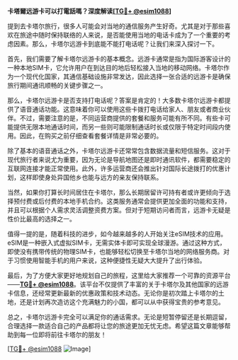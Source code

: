 **卡塔爾远游卡可以打電話嗎？深度解读[[TG💪+ @esim1088](https://t.me/s/esim1088)]**

提到去卡塔尔旅行，很多人可能会对当地的通信服务产生好奇。尤其是对于那些喜欢在旅途中随时保持联络的人来说，是否能使用当地的电话卡成为了一个重要的考虑因素。那么，卡塔尔远游卡到底能不能打电话呢？让我们来深入探讨一下。

首先，我们需要了解卡塔尔远游卡的基本概念。远游卡通常是指为国际游客设计的一种本地SIM卡，它允许用户在到达目的地后轻松接入当地的移动网络。卡塔尔作为一个现代化国家，其通信基础设施非常发达，因此选择一张合适的远游卡是确保旅行期间通讯顺畅的关键步骤之一。

那么，卡塔尔远游卡是否支持打电话呢？答案是肯定的！大多数卡塔尔远游卡都提供了语音通话功能。这意味着你可以使用这些卡拨打电话给家人、朋友或者商业伙伴。不过，需要注意的是，不同运营商提供的套餐和服务可能有所不同。有些卡可能提供无限本地通话时间，而另一些则可能限制通话时长或仅限于特定时间段内使用。因此，在购买之前仔细查看套餐详情是非常必要的。

除了基本的语音通话之外，卡塔尔远游卡还常常包含数据流量和短信服务。这对于现代旅行者来说尤为重要，因为无论是导航地图还是即时通讯软件，都需要稳定的互联网连接才能正常使用。此外，许多运营商还会推出针对国际长途拨打的优惠计划，这样即使身处异国他乡也能与远方的亲友保持联系。

当然，如果你打算长时间居住在卡塔尔，那么长期居留许可持有者或许更倾向于选择预付费或后付费的本地手机合约。这类服务通常会提供更加全面的功能和支持，并且可以根据个人需求灵活调整资费方案。但对于短期访问者而言，远游卡无疑是性价比最高的选择之一。

值得一提的是，随着科技的进步，如今越来越多的人开始关注eSIM技术的应用。eSIM是一种嵌入式虚拟SIM卡，无需实体卡即可实现全球漫游。通过这种方式，即使没有携带传统的物理SIM卡，也能够轻松切换至卡塔尔当地的网络服务商。对于习惯使用智能手机的用户来说，这种便捷性无疑大大提升了出行体验。

最后，为了方便大家更好地规划自己的旅程，这里给大家推荐一个可靠的资源平台——**[TG💪+ @esim1088](https://t.me/s/esim1088)**。该平台不仅提供了丰富的关于卡塔尔及其他国家的远游卡信息，还经常更新最新的优惠政策和技术动态。无论你是初次踏上卡塔尔的土地，还是计划再次造访这个充满魅力的小国，都可以从中获得宝贵的参考意见。

总之，卡塔尔远游卡完全可以满足你的通话需求。无论是短暂停留还是长期逗留，合理选择一款适合自己的产品都将让您的旅途更加无忧无虑。希望这篇文章能够帮助到每一位即将前往卡塔尔的朋友！

[[TG💪+ @esim1088](https://t.me/s/esim1088) ![Image](https://i.postimg.cc/4NQfJmqS/Snipaste-2025-05-13-00-14-12.png)]